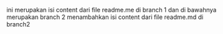 ini merupakan isi content
dari file readme.me di branch 1
dan di bawahnya merupakan branch 2
menambahkan isi content
dari file readme.md di branch2